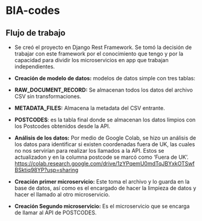# BIA-codes

## **Flujo de trabajo**
- Se creó el proyecto en Django Rest Framework. Se tomó la decisión de trabajar con este framework por el conocimiento que tengo y por la capacidad para dividir los microservicios en app que trabajan independientes.

- **Creación de modelo de datos:** modelos de datos simple con tres tablas:
-   **RAW_DOCUMENT_RECORD:** Se almacenan todos los datos del archivo CSV sin transformaciones.
-   **METADATA_FILES:** Almacena la metadata del CSV entrante.
-   **POSTCODES**: es la tabla final donde se almacenan los datos limpios con los Postcodes obtenidos desde la API. 

- **Análisis de los datos:** Por medio de Google Colab, se hizo un análisis de los datos para identificar si existen coordenadas fuera de UK, las cuales no nos servirían para realizar los llamados a la API. Estos se actualizadon y en la columna postcode se marcó como ‘Fuera de UK’. https://colab.research.google.com/drive/1zYPqemU0mdTqJBYxkOTSwfBSktiq98YP?usp=sharing


- **Creación primer microservicio:** Este toma el archivo y lo guarda en la base de datos, así como es el encargado de hacer la limpieza de datos y hacer el llamado al otro microservicio.

- **Creación Segundo microservicio:** Es el microservicio que se encarga de llamar al API de POSTCODES.
